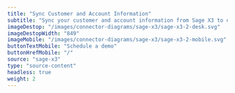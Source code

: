 ```yaml
---
title: "Sync Customer and Account Information"
subtitle: "Sync your customer and account information from Sage X3 to our B2B Trade Store."
imageDestop: "/images/connector-diagrams/sage-x3/sage-x3-2-desk.svg"
imageDestopWidth: "849"
imageMobile: "/images/connector-diagrams/sage-x3/sage-x3-2-mobile.svg"
buttonTextMobile: "Schedule a demo"
buttonHrefMobile: "/"
source: "sage-x3"
type: "source-content"
headless: true
weight: 2
---
```

